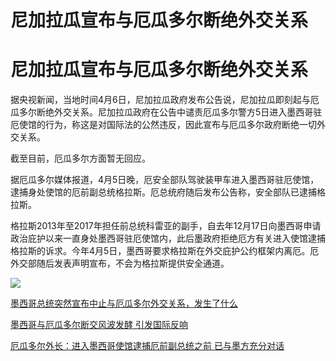 # 尼加拉瓜宣布与厄瓜多尔断绝外交关系

# 尼加拉瓜宣布与厄瓜多尔断绝外交关系

据央视新闻，当地时间4月6日，尼加拉瓜政府发布公告说，尼加拉瓜即刻起与厄瓜多尔断绝外交关系。尼加拉瓜政府在公告中谴责厄瓜多尔警方5日进入墨西哥驻厄使馆的行为，称这是对国际法的公然违反，因此宣布与厄瓜多尔政府断绝一切外交关系。

截至目前，厄瓜多尔方面暂无回应。

据厄瓜多尔媒体报道，4月5日晚，厄安全部队驾驶装甲车进入墨西哥驻厄使馆，逮捕身处使馆的厄前副总统格拉斯。厄总统府随后发布公告称，安全部队已逮捕格拉斯。

格拉斯2013年至2017年担任前总统科雷亚的副手，自去年12月17日向墨西哥申请政治庇护以来一直身处墨西哥驻厄使馆内，此后墨政府拒绝厄方有关进入使馆逮捕格拉斯的诉求。今年4月5日，墨西哥要求格拉斯在外交庇护公约框架内离厄。厄外交部随后发表声明宣布，不会为格拉斯提供安全通道。

![](https://inews.gtimg.com/news_bt/OUysXRG2OBaB5ROibeSCYaXJ2_TnVhCPpnCzy4VkWD1cYAA/1000)

[墨西哥总统突然宣布中止与厄瓜多尔外交关系，发生了什么](https://news.qq.com/rain/a/20240406A03UCD00)

[墨西哥与厄瓜多尔断交风波发酵 引发国际反响](https://news.qq.com/rain/a/20240407A00HEM00)

[厄瓜多尔外长：进入墨西哥使馆逮捕厄前副总统之前
已与墨方充分对话](https://news.qq.com/rain/a/20240407A00KMC00)

